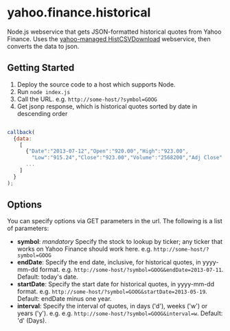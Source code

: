 yahoo.finance.historical
========================

Node.js webservice that gets JSON-formatted historical quotes from Yahoo Finance.
Uses the [yahoo-managed HistCSVDownload](https://code.google.com/p/yahoo-finance-managed/wiki/sampleYahooManagedAPIHistQuotesDownload) webservice, then converts the data to json.

## Getting Started

1. Deploy the source code to a host which supports Node.
2. Run ```node index.js```
3. Call the URL. e.g. ```http://some-host/?symbol=GOOG```
4. Get jsonp response, which is historical quotes sorted by date in descending order

```javascript

callback(
  {data:
    [
      {"Date":"2013-07-12","Open":"920.00","High":"923.00",
        "Low":"915.24","Close":"923.00","Volume":"2568200","Adj Close":"923.00"},
      ...
    ]
  }
);

```

## Options
You can specify options via GET parameters in the url. 
The following is a list of parameters:
* **symbol**: *mandatory* Specify the stock to lookup by ticker; any ticker that works on Yahoo Finance should work here. e.g. ```http://some-host/?symbol=GOOG```
* **endDate**: Specify the end date, inclusive, for historical quotes, in yyyy-mm-dd format. e.g. ```http://some-host/?symbol=GOOG&endDate=2013-07-11```. Default: today's date.
* **startDate**: Specify the start date for historical quotes, in yyyy-mm-dd format. e.g. ```http://some-host/?symbol=GOOG&startDate=2013-05-19```. Default: endDate minus one year.
* **interval**: Specify the interval of quotes, in days ('d'), weeks ('w') or years ('y'). e.g. e.g. ```http://some-host/?symbol=GOOG&interval=w```. Default: 'd' (Days).